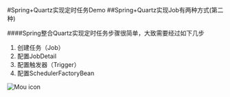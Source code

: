 #Spring+Quartz实现定时任务Demo
##Spring+Quartz实现Job有两种方式(第二种)


####Spring整合Quartz实现定时任务步骤很简单，大致需要经过如下几步
1. 创建任务（Job）
2. 配置JobDetail
3. 配置触发器（Trigger）
4. 配置SchedulerFactoryBean


![Mou icon](http://pic.58pic.com/58pic/15/28/09/04w58PICJDu_1024.jpg)